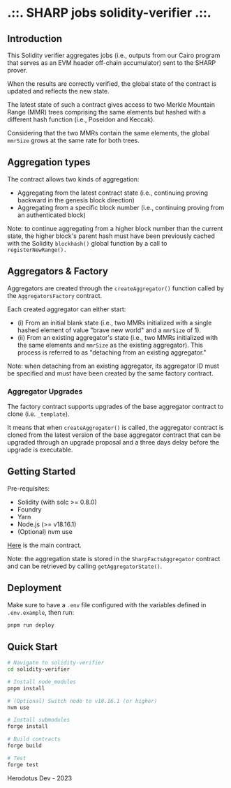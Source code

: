 # .::. SHARP jobs solidity-verifier .::.

## Introduction

This Solidity verifier aggregates jobs (i.e., outputs from our Cairo program that serves as an EVM header off-chain accumulator) sent to the SHARP prover.

When the results are correctly verified, the global state of the contract is updated and reflects the new state.

The latest state of such a contract gives access to two Merkle Mountain Range (MMR) trees comprising the same elements but hashed with a different hash function (i.e., Poseidon and Keccak).

Considering that the two MMRs contain the same elements, the global `mmrSize` grows at the same rate for both trees.

## Aggregation types

The contract allows two kinds of aggregation:

-   Aggregating from the latest contract state (i.e., continuing proving backward in the genesis block direction)
-   Aggregating from a specific block number (i.e., continuing proving from an authenticated block)

Note: to continue aggregating from a higher block number than the current state, the higher block's parent hash must have been previously cached with the Solidity `blockhash()` global function by a call to `registerNewRange().`

## Aggregators & Factory

Aggregators are created through the `createAggregator()` function called by the `AggregatorsFactory` contract.

Each created aggregator can either start:

-   (i) From an initial blank state (i.e., two MMRs initialized with a single hashed element of value "brave new world" and a `mmrSize` of 1).
-   (ii) From an existing aggregator's state (i.e., two MMRs initialized with the same elements and `mmrSize` as the existing aggregator). This process is referred to as "detaching from an existing aggregator."

Note: when detaching from an existing aggregator, its aggregator ID must be specified and must have been created by the same factory contract.

### Aggregator Upgrades

The factory contract supports upgrades of the base aggregator contract to clone (i.e. `_template`).

It means that when `createAggregator()` is called, the aggregator contract is cloned from the latest version of the base aggregator contract that can be upgraded through an upgrade proposal and a three days delay before the upgrade is executable.

## Getting Started

Pre-requisites:

-   Solidity (with solc >= 0.8.0)
-   Foundry
-   Yarn
-   Node.js (>= v18.16.1)
-   (Optional) nvm use

[Here](src/SharpFactsAggregator.sol) is the main contract.

Note: the aggregation state is stored in the `SharpFactsAggregator` contract and can be retrieved by calling `getAggregatorState()`.

## Deployment

Make sure to have a `.env` file configured with the variables defined in `.env.example`, then run:

```sh
pnpm run deploy
```

## Quick Start

```sh
# Navigate to solidity-verifier
cd solidity-verifier

# Install node_modules
pnpm install

# (Optional) Switch node to v18.16.1 (or higher)
nvm use

# Install submodules
forge install

# Build contracts
forge build

# Test
forge test
```

Herodotus Dev - 2023
